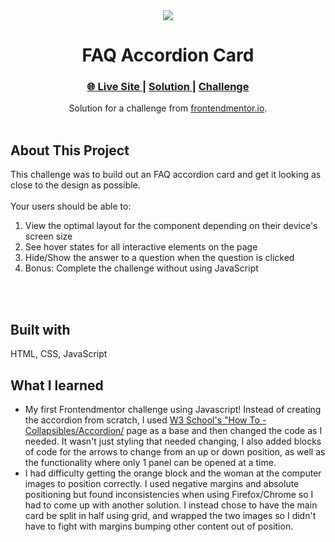 <div align="center"><img src="https://i.ibb.co/bNrvx5V/Screen-Shot-2022-04-19-at-11-12-01-AM.png"></img></div>
<h1 align="center">FAQ Accordion Card</h1>

<div align="center">
  <h3>
    <a href="https://waynetasaki.github.io/faq-accordion-card/" target="_blank">🌐 Live Site </a>  |  
    <a href="https://www.frontendmentor.io/solutions/faq-accordion-card-HyQU0HoN9" target="_blank"> Solution </a> | 
    <a href="https://www.frontendmentor.io/challenges/faq-accordion-card-XlyjD0Oam" target="_blank"> Challenge </a> 
  </h3>
</div>
<div align="center">
   Solution for a challenge from  <a href="https://www.frontendmentor.io/" target="_blank">frontendmentor.io</a>.
</div>
<br>

## About This Project

<p>This challenge was to build out an FAQ accordion card and get it looking as close to the design as possible.

<br>
<br>
Your users should be able to:

1. View the optimal layout for the component depending on their device's screen size
2. See hover states for all interactive elements on the page
3. Hide/Show the answer to a question when the question is clicked
4. Bonus: Complete the challenge without using JavaScript</p>
<br>
<br>



## Built with

<p>HTML, CSS, JavaScript</p>

## What I learned
- My first Frontendmentor challenge using Javascript! Instead of creating the accordion from scratch, I used <a href="https://www.w3schools.com/howto/howto_js_accordion.asp" target="_blank">W3 School's "How To - Collapsibles/Accordion/</a> page as a base and then changed the code as I needed. It wasn't just styling that needed changing, I also added blocks of code for the arrows to change from an up or down position, as well as the functionality where only 1 panel can be opened at a time.
- I had difficulty getting the orange block and the woman at the computer images to position correctly. I used negative margins and absolute positioning but found inconsistencies when using Firefox/Chrome so I had to come up with another solution. I instead chose to have the main card be split in half using grid, and wrapped the two images so I didn't have to fight with margins bumping other content out of position.
